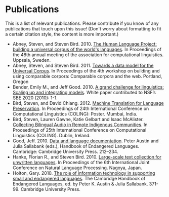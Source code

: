 # Publications

This is a list of relevant publications. Please contribute if you know of any publications that touch upon this issue! (Don't worry about formatting to fit a certain citation style, the content is more important.)

* Abney, Steven, and Steven Bird. 2010. [The Human Language Project: building a universal corpus of the world's languages](http://www.aclweb.org/anthology/P10-1010). In Proceedings of the 48th annual meeting of the association for computational linguistics. Uppsala, Sweden.
* Abney, Steven, and Steven Bird. 2011. [Towards a data model for the Universal Corpus](http://www.aclweb.org/anthology/W11-1216.pdf). In Proceedings of the 4th workshop on building and using comparable corpora: Comparable corpora and the web. Portland, Oregon
* Bender, Emily M., and Jeff Good. 2010. [A grand challenge for linguistics: Scaling up and integrating models](http://faculty.washington.edu/ebender/papers/GrandChallenge.pdf). White paper contributed to NSF’s SBE 2020 (2010): 1-1.
* Bird, Steven, and David Chiang. 2012. [Machine Translation for Language Preservation](https://www.aclweb.org/anthology/C/C12/C12-2013.pdf). In Proceedings of 24th International Conference on Computational Linguistics (COLING): Poster. Mumbai, India.
* Bird, Steven, Lauren Gawne, Katie Gelbart and Isaac McAlister. [Collecting Bilingual Audio in Remote Indigenous Communities](https://www.ldc.upenn.edu/sites/www.ldc.upenn.edu/files/coling2014-collecting-bilingual-audio-remote-villages.pdf). In Proceedings of 25th International Conference on Computational Linguistics (COLING). Dublin, Ireland.
* Good, Jeff. 2010. [Data and language documentation](http://www.acsu.buffalo.edu/~jcgood/jcgood-CUPHEL.pdf). Peter Austin and Julia Sallabank (eds.), Handbook of Endangered Languages. Cambridge: Cambridge University Press. 212–234.
* Hanke, Florian R., and Steven Bird. 2010. [Large-scale text collection for unwritten languages](http://aclweb.org/anthology/I13-1161.pdf). In Proceedings of the 6th International Joint Conference on Natural Language Processing. Nagoya, Japan.
* Holton, Gary. 2010. [The role of information technology in supporting small and endangered languages](http://www.uaf.edu/alor/docs/holton-2010-technology.pdf). The Cambridge Handbook of Endangered Languages, ed. by Peter K. Austin & Julia Sallabank. 371-99. Cambridge University Press.

